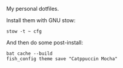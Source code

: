 My personal dotfiles.

Install them with GNU stow:

    stow -t ~ cfg

And then do some post-install:

    bat cache --build
    fish_config theme save "Catppuccin Mocha"